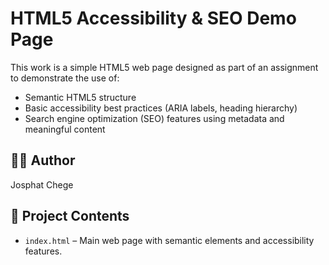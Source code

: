 # HTML5 Accessibility & SEO Demo Page

This work is a simple HTML5 web page designed as part of an assignment to demonstrate the use of:

- Semantic HTML5 structure
- Basic accessibility best practices (ARIA labels, heading hierarchy)
- Search engine optimization (SEO) features using metadata and meaningful content

## 👨‍💻 Author
Josphat Chege

## 📁 Project Contents
- `index.html` – Main web page with semantic elements and accessibility features.
